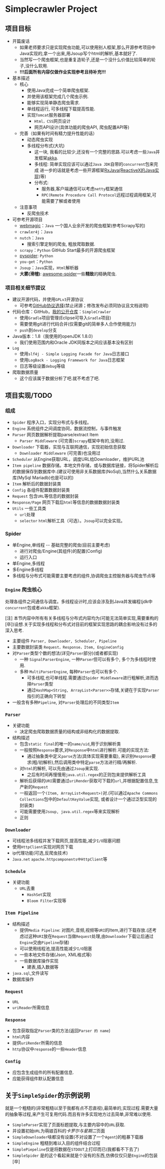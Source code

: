 # Simplecrawler Project

## 项目目标

- 开篇废话
  - 如果老师要求只是实现爬虫功能,可以使用别人框架,那么开源参考项目中Java实现的,拿一个出来,用Jsoup写个html的解析,基本就好了.
  - 当然写一个爬虫框架,也是重复造轮子,还是一个没什么价值比较简单的轮子,没什么软用.
  - **!!!后面所有内容仅做作业实现参考且待补充!!!**
- 基本描述
  - 核心
    - 使用Java完成一个简单爬虫框架.
    - 并使用该框架完成几个爬虫示例.
    - 能够实现简单静态爬虫需求.
    - 单线程运行, 可多线程下载提高性能.
    - 实现`Tomcat`服务器部署
      - `Html，CSS`网页设计
      - 网页API设计(具体功能的爬虫API, 爬虫配置API等)
  - 完善（如果有时间有精力提升性能的话）
    - 动态爬虫实现
    - 多线程分布式(大坑)
      - 这一块, 我看的比较少,还没有一个完整的思路.可以考虑一些`Java`并发框架[akka](https://akka.io/).
      - 多线程: 简单实现应该可以通过`Java JDK`自带的`concurrent`包来完成 进一步的话就是考虑一些开源框架[RxJava(ReactiveX的Java实现)](http://reactivex.io/)等)
      - 分布式: 
        - 服务器,客户端通信可以考虑`netty`框架通信
        - `RPC(Remote Procedure Call Protocol`远程过程调用框架,可能需要了解或者使用
  - 注意事项
    - 反爬虫技术
- 可参考开源项目
  - [webmagic](https://github.com/code4craft/webmagic)：`Java` 一个国人业余开发的爬虫框架(参考Scrapy写的)
  - `crawler4j`：`Java`
  - `nutch`：`Java`
    - 搜索引擎定制的爬虫, 粗放爬取数据.
  - `scrapy`：`Python` GitHub Start最多的开源爬虫框架
  - [pyspider](https://github.com/binux/pyspider): `Python`
  - `you-get`：`Python`
  - `Jsoup`：`Java`实现，`Html`解析器
  - **大雾(滑稽)**: [awesome-spider](https://github.com/facert/awesome-spider)一些**精致**的精确爬虫.
  
### 项目相关细节提议

- 建议开源代码，并使用`GPLv3`开源协议
  - 可参考[GitHub协议选择](https://choosealicense.com/licenses/)(禁止闭源；修改发布必须同协议且文档说明)
- 代码仓库：GitHub，[我的公开仓库](https://github.com/ZeroVoid10/SimpleCrawler/blob/master/LICENSE)：`SimpleCrawler`
  - 使用`Gradle`项目管理(Eclipse可导入`Gradle`项目)
  - 需要使用git进行代码合并(仅需要git的简单多人合作使用能力)
  - `push`到`develop`分支
- Java版本：1.8（我使用的openJDK 1.8.0）
  - 我们使用范围内和Oracle JDK同版本之间应该基本没有区别
- `Log`
  - 使用`slf4j - Simple Logging Facade for Java`日志接口
  - 使用`LogBack - Logging Framework for Java`日志框架
  - 日志等级设置`debug`等级
- 爬取数据质量
  - 这个应该属于数据分析了吧.就不考虑了吧.

## 项目实现/TODO

### 组成

- `Spider` 程序入口，实现分布式与多线程。
- `Engine` 系统组件之间调度协同，数据流控制，与事件触发
- `Parser` 网页数据解析提取parse/extract Item
  - `Parser Middleware` (可完善)`scrapy`框架中有的,没用过.
- `Downloader` 下载器，实现与互联网通信，实现初始信息获取
  - `Downloader Middleware` (可完善)也没用过
- `Scheduler` 从Engine获取URL，调度URL给Downloader，维护URL池
- `Item pipeline` 数据存储。本地文件存储，或与数据库链接，将Spider解析后的数据保存到数据库中.(建议可使用非关系数据库(NoSql),当然什么关系数据库(MySql Mariadb)也是可以的)
- `Item` 解析后的数据封装类
- `Config` 各组件配置数据封装类
- `Request` 包含`URL`等信息的数据封装
- `Response/Page` 网页下载后`html`等信息的数据数据封装类
- `Utils` 一些工具类
  - `url`处理
  - `selector` `html`解析工具（可选）。`Jsoup`可以完全实现。

### Spider

- 单Engine,单线程 -- 基础完整的爬虫(目前主要考虑)
  - 进行对爬虫/Engine(其组件)的配置(Config)
  - 运行入口
- 单Engine,多线程
- 多Engine多线程
- 多线程与分布式可能需要主要考虑的组件,协调爬虫主控服务器与爬虫节点等

### `Engine` 爬虫核心

处理各组件之间通信与调度。多线程设计时,应该会涉及到Java并发编程(jdk中`concurrent`包或者`akka`框架).

[注] 本节内容中所有有关多线程与分布式内容均为(可能无法简单实现,需要重构的[卒])设想.关于实现多线程和分布式对目前的框架实现思路的耦合影响没有过多的深入思考.

- 主要组件 `Parser, Downloader, Scheduler, Pipeline`
- 主要数据封装类 `Request，Response，Item, EngineConfig`
- 对`Parser`类型个数的想法(详见`Parser`部分)(或者都实现)
  - 一种 `SignalParserEngine`, 一种`Parser`但可以有多个, 多个为多线程时使用.
  - 多种 `MultiParserEngine`, 每种`Parser`也可以有多个. 
    - 可多线程,也可单线程.需要通过`Spider Middleware`进行粗解析,进而选择`Parser`类型
    - 通过`HashMap<String, ArrayList<Parser>>`存储,关键在于实现`Parser`指引的正确向下转型
- 一般含有多种`Pipeline`, 对`Parser`处理后的不同类型`Item`

### `Parser`

- 关键功能
  - 决定爬虫爬取数据质量的结构或非结构化的数据提取.
- 结构描述
  - 包含`static final`的唯一的`name/uid`,用于识别解析类
  - 一般按照`Response`要求,对`Response`中`html`进行解析.可能的实现方法:
    - 通过抽象类中定义`parse`方法(具体实现需要重载), 来识别`Response`要求(粗/初解析),然后调用类中特定`parse`方法进行精/再解析.
  - 对`html`的解析, 可以先由通过`Jsoup`来实现.
    - 之后有时间再慢慢用`java.util.regex`的正则包来提供解析工具
  - 解析后获得的`URI`需要通过`uriRender`获取可下载的`url`,并根据配置信息,生产新的`Request`
  - 一般返回一个`(Item, ArrayList<Request>)`对.(可以通过`Apache Commons Collections`包中的`DefaultKeyValue`实现, 或者设计一个通过泛型实现的封装类)
  - 可能需要使用`Jsoup, java.util.regex`等来实现解析
  - 正则

### `Downloader`

- 可线程池多线程并发下载网页,提高性能,减少`I/O`阻塞问题
- 使用`HttpClient`实现对网页下载
- ip代理功能(可选,反爬虫技术)
- `Java.net` `apache.httpcomponents中HttpClient`等

### `Schedule`

- 关键功能
  - `URL`去重
    - `HashSet`实现
    - `Bloom Filter`实现等
  
### `Item Pipeline`

- 结构描述
  - 提供`Media Pipeline`: 对图片,音频,视频等`URI`的Item,进行下载存放.(还考虑过这种`URI`放在`Request`当做`Request`处理,由`Downloader`下载让后通过`Engine`交由`Pipeline`存储)
  - 可以使用线程池,提高性能减少`I/O`阻塞
  - 一些本地文件存储(Json, XML格式等)
  - 一些数据库操作实现
    - 建表,插入数据等
- `java.sql`,文件读写
- 数据库操作

### `Request`

- `URL`
- `uriReader`所需信息

### `Response`

- 包含获取指定`Parser`类的方法(返回`Parser 的 name`)
- `html`内容
- 提供`uriRender`所需的信息
- `http`协议中`response`的一些`Header`信息

### `Config`

- 应包含生成组件的所有配置信息.
- 应能获得组件默认配置信息

## 关于`SimpleSpider`的示例说明

就是一个粗糙的(非常粗糙以至于我都有点不忍直视),最简单的,实现过程.需要大量的抽象等过程,来产生可复用代码.而且有许多实现地方过去简单,非常难以使用.

- `SimpleParser`实现了页面标题提取,与主要内容中的`URL`获取.
- 并设置初始`URL`为萌娘百科的*卡罗尔与星期二*页面
- `SimpleDownloader`啥都没有设置(不对设置了一个`Agent`)的粗暴下载器
- `SimpleEngine` 粗糙到难以入目的组件结合过程
- `SimplePiepeline`仅是将数据在`STDOUT`上打印而已(我都看不下去了)
- `SimpleSpider` 是的这个看起来就是个没有的东西,仿佛仅仅只是`Engine`的包装[卒]
